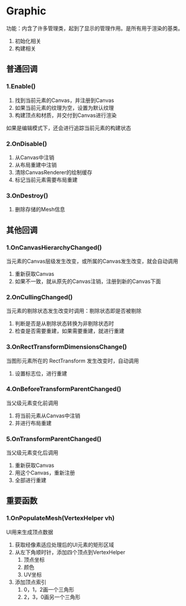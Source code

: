 # Graphic

功能：内含了许多管理类，起到了显示的管理作用。是所有用于渲染的基类。
1. 初始化相关
2. 构建相关

## 普通回调

### 1.Enable()

1. 找到当前元素的Canvas，并注册到Canvas
2. 如果当前元素的纹理为空，设置为默认纹理
3. 构建顶点和材质，并交付到Canvas进行渲染

如果是编辑模式下，还会进行追踪当前元素的构建状态

### 2.OnDisable()

1. 从Canvas中注销
2. 从布局重建中注销
3. 清除CanvasRenderer的绘制缓存
4. 标记当前元素需要布局重建

### 3.OnDestroy()

1. 删除存储的Mesh信息

## 其他回调

### 1.OnCanvasHierarchyChanged()

当元素的Canvas层级发生改变，或所属的Canvas发生改变，就会自动调用

1. 重新获取Canvas
2. 如果不一致，就从原先的Canvas注销，注册到新的Canvas下面

### 2.OnCullingChanged()

当元素的剔除状态发生改变时调用：剔除状态即是否被剔除

1. 判断是否是从剔除状态转换为非剔除状态时
2. 检查是否需要重建，如果需要重建，就进行重建

### 3.OnRectTransformDimensionsChange()

当图形元素所在的 RectTransform 发生改变时，自动调用

1. 设置标志位，进行重建

### 4.OnBeforeTransformParentChanged()

当父级元素变化前调用

1. 将当前元素从Canvas中注销
2. 并进行布局重建

### 5.OnTransformParentChanged()

当父级元素变化后调用

1. 重新获取Canvas
2. 用这个Canvas，重新注册
3. 全部进行重建

## 重要函数

### 1.OnPopulateMesh(VertexHelper vh)

UI用来生成顶点数据

1. 获取经像素适应处理后的UI元素的矩形区域
2. 从左下角顺时针，添加四个顶点到VertexHelper
	1. 顶点坐标
	2. 颜色
	3. UV坐标
3. 添加顶点索引
	1. 0，1，2画一个三角形
	2. 2，3，0画另一个三角形

